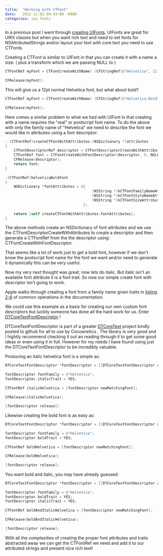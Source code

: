 ```yaml
---
title:  "Working with CTFont"
date:   2012-11-02 09:43:00 -0800
categories: ios fonts
---
```

In a previous post I went through [creating UIFonts](/ios/fonts/working-with-uifont/). UIFonts are great for UIKit classes but when you want rich text and need to set fonts for NSAttributedStrings and/or layout your text with core text you need to use CTFonts.

Creating a CTFont is similar to UIFont in that you can create it with a name a size: ( plus a transform which we are passing NULL to )

```swift
CTFontRef myFont = CTFontCreateWithName( (CFStringRef)@"Helvetica", 12.0f, NULL);
    
CFRelease(myFont);
```

This will give us a 12pt normal Helvetica font, but what about bold?

```swift
CTFontRef myFont = CTFontCreateWithName( (CFStringRef)@"Helvetica-Bold", 12.0f, NULL);
    
CFRelease(myFont);
```

Here comes a similar problem to what we had with UIFont in that creating with a name requires the "real" or postscript font name. To do the above with only the family name of "Helvetica" we need to describe the font we would like in attributes using a font descriptor:

```swift
- (CTFontRef)createCTFontWithAttributes:(NSDictionary *)attributes 
{
    CTFontDescriptorRef descriptor = CTFontDescriptorCreateWithAttributes((CFDictionaryRef)attributes);
    CTFontRef font = CTFontCreateWithFontDescriptor(descriptor, 0, NULL);
    CFRelease(descriptor);
    return font;
}
  
-(CTFontRef)helveticaBoldFont
{
    NSDictionary *fontAttributes = @{
                                        (NSString *)kCTFontFamilyNameAttribute : @"Helvetica",
                                        (NSString *)kCTFontStyleNameAttribute : @"Bold",
                                        (NSString *)kCTFontSizeAttribute : [NSNumber numberWithFloat:12.0f]
                                    };
    
    return [self createCTFontWithAttributes:fontAttributes];
}
```

The above methods create an NSDictionary of font attributes and we use the CTFontDescriptorCreateWithAttributes to create a descriptor and then generate a CTFontRef from the the descriptor using: CTFontCreateWithFontDescriptor.

That seems like a lot of work just to get a bold font, however if we don't know the postscript font name for the font we want and/or need to generate it dynamically this can be very useful.

Now my very next thought was great, now lets do italic. But italic isn't an available font attribute it is a font trait. So now our simple create font with descriptor isn't going to work.

Apple walks through creating a font from a family name given traits in [listing 2-6](http://developer.apple.com/library/ios/#documentation/StringsTextFonts/Conceptual/CoreText_Programming/Operations/Operations.html#//apple_ref/doc/uid/TP40005533-CH4-SW4) of common operations in the documentation.

We could use this example as a basis for creating our own custom font descriptors but luckily someone has done all the hard work for us. Enter [DTCoreTextFontDescriptor](https://github.com/Cocoanetics/DTCoreText/blob/master/Core/Source/DTCoreTextFontDescriptor.h) !

DTCoreTextFontDescriptor is part of a greater [DTCoreText](https://github.com/Cocoanetics/DTCoreText) project kindly posted to github for all to use by Cocoanetics . The library is very good and I hightly recommend checking it out an reading through it to get some good ideas or even using it in full. However for my needs I have found using just the DTCoreTextFontDescriptor to be incredibly valuable.

Producing an italic helvetica font is a simple as:

```swift
DTCoreTextFontDescriptor *fontDescriptor = [[DTCoreTextFontDescriptor alloc] init];
 
fontDescriptor.fontFamily = @"Helvetica";
fontDescriptor.italicTrait = YES;
 
CTFontRef italicHelvetica = [fontDescriptor newMatchingFont];
 
CFRelease(italicHelvetica);
 
[fontDescriptor release];
```

Likewise creating the bold font is as easy as:

```swift
DTCoreTextFontDescriptor *fontDescriptor = [[DTCoreTextFontDescriptor alloc] init];
 
fontDescriptor.fontFamily = @"Helvetica";
fontDescriptor.boldTrait = YES;
 
CTFontRef boldHelvetica = [fontDescriptor newMatchingFont];
 
CFRelease(boldHelvetica);
    
[fontDescriptor release];
```

You want bold and italic, you may have already guessed:

```swift
DTCoreTextFontDescriptor *fontDescriptor = [[DTCoreTextFontDescriptor alloc] init];
 
fontDescriptor.fontFamily = @"Helvetica";
fontDescriptor.boldTrait = YES;
fontDescriptor.italicTrait = YES;
    
CTFontRef boldAndItalicHelvetica = [fontDescriptor newMatchingFont];
 
CFRelease(boldAndItalicHelvetica);
    
[fontDescriptor release];
```

With all the complexities of creating the proper font attributes and traits abstracted away we can get the CTFontRef we need and add it to our attributed strings and present nice rich text!



